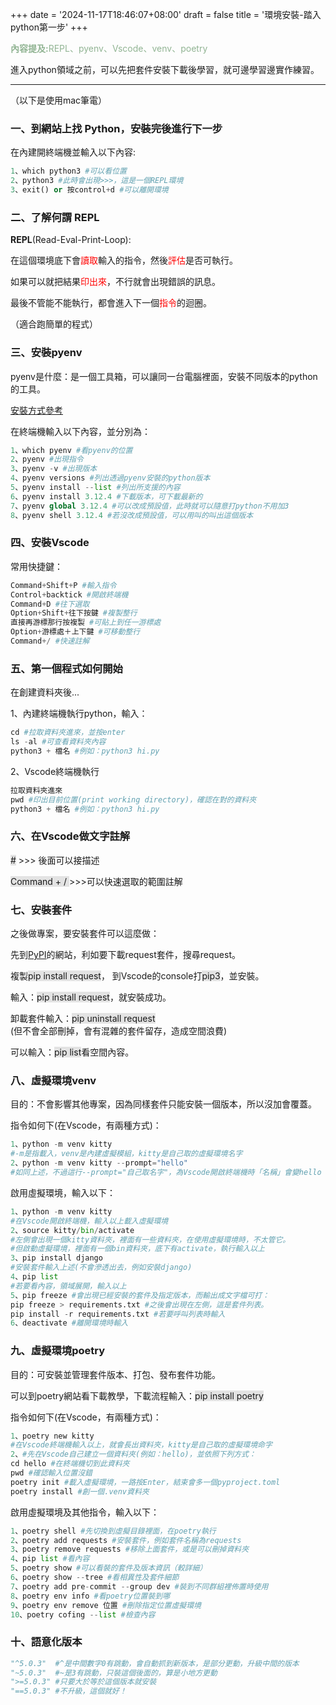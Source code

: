 +++
date = '2024-11-17T18:46:07+08:00'
draft = false
title = '環境安裝-踏入python第一步'
+++

<p style="color:#91B493"><strong>內容提及:</strong>REPL、pyenv、Vscode、venv、poetry</p>
進入python領域之前，可以先把套件安裝下載後學習，就可邊學習邊實作練習。
<!--more-->
<hr>
<p>（以下是使用mac筆電）</p>
<h3 style="">一、到網站上找 Python，安裝完後進行下一步</h3>
<p>在內建開終端機並輸入以下內容:</p>

```py
1、which python3 #可以看位置
2、python3 #此時會出現>>>，這是一個REPL環境
3、exit() or 按control+d #可以離開環境
```

<h3 style="">二、了解何謂 REPL</h3>
<p><strong>REPL</strong>(Read-Eval-Print-Loop):</p>
<p>在這個環境底下會<span style="color:red">讀取</span>輸入的指令，然後<span style="color:red">評估</span>是否可執行。</p>
<p>如果可以就把結果<span style="color:red">印出來</span>，不行就會出現錯誤的訊息。</p>
<p>最後不管能不能執行，都會進入下一個<span style="color:red">指令</span>的迴圈。</p>
<p>（適合跑簡單的程式）</p>

<h3 style="">三、安裝pyenv</h3>
<p>pyenv是什麼：是一個工具箱，可以讓同一台電腦裡面，安裝不同版本的python的工具。</p>
<a href="https://github.com/pyenv/pyenv#set-up-your-shell-environment-for-pyenv" target="blank">安裝方式參考</a>

<p>在終端機輸入以下內容，並分別為：</p>

```py
1、which pyenv #看pyenv的位置
2、pyenv #出現指令
3、pyenv -v #出現版本
4、pyenv versions #列出透過pyenv安裝的python版本
5、pyenv install --list #列出所支援的內容
6、pyenv install 3.12.4 #下載版本，可下載最新的
7、pyenv global 3.12.4 #可以改成預設值，此時就可以隨意打python不用加3
8、pyenv shell 3.12.4 #若沒改成預設值，可以用叫的叫出這個版本
```

<h3 style="">四、安裝Vscode</h3>
<p>常用快捷鍵：</p>

```py
Command+Shift+P #輸入指令
Control+backtick #開啟終端機
Command+D #往下選取
Option+Shift+往下按鍵 #複製整行
直接再游標那行按複製 #可貼上到任一游標處
Option+游標處＋上下鍵 #可移動整行
Command+/ #快速註解
```

<h3 style="">五、第一個程式如何開始</h3>
<p>在創建資料夾後...</p>
<p>1、內建終端機執行python，輸入：</p>

```py
cd #拉取資料夾進來，並按enter
ls -al #可查看資料夾內容
python3 + 檔名 #例如：python3 hi.py
```

<p>2、Vscode終端機執行</p>

```py
拉取資料夾進來
pwd #印出目前位置(print working directory)，確認在對的資料夾
python3 + 檔名 #例如：python3 hi.py
```

<h3 style="">六、在Vscode做文字註解</h3>
<p><span style="background-color:rgb(0,0,0,0.1)">#</span> >>> 後面可以接描述</p>
<p><span style="background-color:rgb(0,0,0,0.1)">Command + / </span>>>>可以快速選取的範圍註解</p>

<h3 style="">七、安裝套件</h3>
<p>之後做專案，要安裝套件可以這麼做：</p>
<p>先到<a href="https://pypi.org/" target="_blank">PyPI</a>的網站，利如要下載request套件，搜尋request。</p>
<p>複製<span style="background-color:rgb(0,0,0,0.1)">pip install request</span>，
到Vscode的console打<span style="background-color:rgb(0,0,0,0.1)">pip3</span>，並安裝。</p>
<p>輸入：<span style="background-color:rgb(0,0,0,0.1)">pip install request</span>，就安裝成功。</p>
<p>卸載套件輸入：<span style="background-color:rgb(0,0,0,0.1)">pip uninstall request</span><br>(但不會全部刪掉，會有混雜的套件留存，造成空間浪費)</p>
<p>可以輸入：<span style="background-color:rgb(0,0,0,0.1)">pip list</span>看空間內容。</p>

<h3 style="">八、虛擬環境venv</h3>
<p>目的：不會影響其他專案，因為同樣套件只能安裝一個版本，所以沒加會覆蓋。</p>
<p>指令如何下(在Vscode，有兩種方式)：</p>

```py
1、python -m venv kitty
#-m是指載入，venv是內建虛擬模組，kitty是自己取的虛擬環境名字
2、python -m venv kitty --prompt="hello"
#如同上述，不過這行--prompt="自己取名字"，為Vscode開啟終端機時「名稱」會變hello
```

<p>啟用虛擬環境，輸入以下：</p>

```py
1、python -m venv kitty
#在Vscode開啟終端機，輸入以上載入虛擬環境
2、source kitty/bin/activate
#左側會出現一個kitty資料夾，裡面有一些資料夾，在使用虛擬環境時，不太管它。
#但啟動虛擬環境，裡面有一個bin資料夾，底下有activate，執行輸入以上
3、pip install django
#安裝套件輸入上述(不會滲透出去，例如安裝django)
4、pip list
#若要看內容，領域展開，輸入以上
5、pip freeze #會出現已經安裝的套件及指定版本，而輸出成文字檔可打：
pip freeze > requirements.txt #之後會出現在左側，這是套件列表。
pip install -r requirements.txt #若要呼叫列表時輸入
6、deactivate #離開環境時輸入
```

<h3 style="">九、虛擬環境poetry</h3>
<p>目的：可安裝並管理套件版本、打包、發布套件功能。</p>
<p>可以到poetry網站看下載教學，下載流程輸入：<span style="background-color:rgb(0,0,0,0.1)">pip install poetry</span></p>
<p>指令如何下(在Vscode，有兩種方式)：</p>

```py
1、poetry new kitty
#在Vscode終端機輸入以上，就會長出資料夾，kitty是自己取的虛擬環境命字
2、#先在Vscode自己建立一個資料夾(例如：hello)，並依照下列方式：
cd hello #在終端機切到此資料夾
pwd #確認輸入位置沒錯
poetry init #載入虛擬環境，一路按Enter，結束會多一個pyproject.toml
poetry install #創一個.venv資料夾
```

<p>啟用虛擬環境及其他指令，輸入以下：</p>

```py
1、poetry shell #先切換到虛擬目錄裡面，在poetry執行
2、poetry add requests #安裝套件，例如套件名稱為requests
3、poetry remove requests #移除上面套件，或是可以刪掉資料夾
4、pip list #看內容
5、poetry show #可以看裝的套件及版本資訊（較詳細）
6、poetry show --tree #看相異性及套件細節
7、poetry add pre-commit --group dev #裝到不同群組裡佈置時使用
8、poetry env info #看poetry位置裝到哪
9、poetry env remove 位置 #刪除指定位置虛擬環境
10、poetry cofing --list #檢查內容
```

<h3 style="">十、語意化版本</h3>

```py
"^5.0.3"  #^是中間數字0有跳動，會自動抓到新版本，是部分更動，升級中間的版本
"~5.0.3"  #~是3有跳動，只裝這個後面的，算是小地方更動
">=5.0.3" #只要大於等於這個版本就安裝
"==5.0.3" #不升級，這個就好！
```
